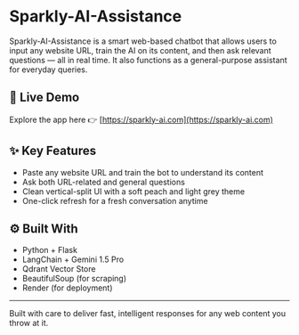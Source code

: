 # Sparkly-AI-Assistance

Sparkly-AI-Assistance is a smart web-based chatbot that allows users to input any website URL, train the AI on its content, and then ask relevant questions — all in real time. It also functions as a general-purpose assistant for everyday queries.

## 🔗 Live Demo

Explore the app here 👉 [https://sparkly-ai.com](https://sparkly-ai.com)

## ✨ Key Features

- Paste any website URL and train the bot to understand its content
- Ask both URL-related and general questions
- Clean vertical-split UI with a soft peach and light grey theme
- One-click refresh for a fresh conversation anytime

## ⚙️ Built With

- Python + Flask
- LangChain + Gemini 1.5 Pro
- Qdrant Vector Store
- BeautifulSoup (for scraping)
- Render (for deployment)

---

Built with care to deliver fast, intelligent responses for any web content you throw at it.
